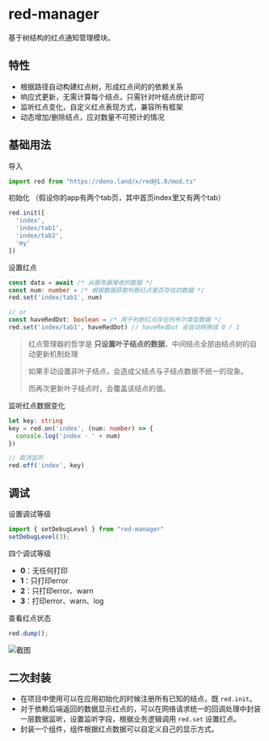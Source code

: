 # red-manager

基于树结构的红点通知管理模块。

## 特性

- 根据路径自动构建红点树，形成红点间的的依赖关系
- 响应式更新，无需计算每个结点，只需针对叶结点统计即可
- 监听红点变化，自定义红点表现方式，兼容所有框架
- 动态增加/删除结点，应对数量不可预计的情况

## 基础用法

导入

```TypeScript
import red from "https://deno.land/x/red@1.0/mod.ts"
```

初始化
（假设你的app有两个tab页，其中首页index里又有两个tab）

```TypeScript
red.init([
  'index',
  'index/tab1',
  'index/tab2',
  'my'
])
```

设置红点

```TypeScript
const data = await /* 从服务器接收的数据 */
const num: number = /* 根据数据获取判断红点是否存在的数据 */
red.set('index/tab1', num)

// or
const haveRedDot: boolean = /* 用于判断红点存在的布尔类型数据 */
red.set('index/tab1', haveRedDot) // haveRedDot 会自动转换成 0 / 1
```

> 红点管理器的哲学是 **只设置叶子结点的数据**，中间结点全部由结点树的自动更新机制处理
>
> 如果手动设置非叶子结点，会造成父结点与子结点数据不统一的现象。
>
> 而再次更新叶子结点时，会覆盖该结点的值。

监听红点数据变化

```TypeScript
let key: string
key = red.on('index', (num: number) => {
  console.log('index - ' + num)
})

// 取消监听
red.off('index', key)
```

## 调试

设置调试等级

```TypeScript
import { setDebugLevel } from "red-manager"
setDebugLevel(3);
```

四个调试等级

- **0**：无任何打印
- **1**：只打印error
- **2**：只打印error、warn
- **3**：打印error、warn、log

查看红点状态

```TypeScript
red.dump();
```

![截图](https://raw.githubusercontent.com/oloshe/red-manager/main/img/20201202141157.png)

## 二次封装

- 在项目中使用可以在应用初始化的时候注册所有已知的结点，既 `red.init`。
- 对于依赖后端返回的数据显示红点的，可以在网络请求统一的回调处理中封装一层数据监听，设置监听字段，根据业务逻辑调用 `red.set` 设置红点。
- 封装一个组件，组件根据红点数据可以自定义自己的显示方式。